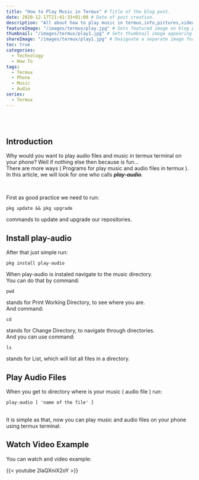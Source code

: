 ```yaml
---
title: "How to Play Music in Termux" # Title of the blog post.
date: 2020-12-17T21:41:33+01:00 # Date of post creation.
description: "All about how to play music in termux,info,pictures,video and more,android,phone,music,termux.." # Description used for search engine.
featureImage: "/images/termux/play.jpg" # Sets featured image on blog post.
thumbnail: "/images/termux/play1.jpg" # Sets thumbnail image appearing inside card on homepage.
shareImage: "/images/termux/play1.jpg" # Designate a separate image for social media sharing.
toc: true
categories:
  - Technology
  - How To
tags:
  - Termux
  - Phone
  - Music
  - Audio
series:
  - Termux
---
```


<br/>
<br/>

## Introduction

Why would you want to play audio files and music in termux terminal on your phone? Well if nothing else then because is fun... <br/> There are more ways ( Programs for play music and audio files in termux ). In this article, we will look for one who calls **_play-audio_**.

<br/>

First as good practice we need to run:

```
pkg update && pkg upgrade
```

commands to update and upgrade our repositories.

## Install play-audio

After that just simple run:

```
pkg install play-audio
```

When play-audio is instaled navigate to the music directory.
<br/>You can do that by command:

`pwd`

stands for Print Working Directory, to see where you are.
<br/>And command:

`cd`

stands for Change Directory, to navigate through directories.
<br/>And you can use command:

`ls`

stands for List, which will list all files in a directory.

## Play Audio Files

When you get to directory where is your music ( audio file ) run:

```
play-audio [ 'name of the file' ]
```

<br/>
It is simple as that, now you can play music and audio files on your phone using termux terminal.

## Watch Video Example

You can watch and video example:

{{< youtube 2laQXniX2oY >}}

<br/>
<br/>
<br/>
<br/>

<br/>
<br/>
<br/>
<br/>

<br/>
<br/>
<br/>
<br/>
<br/>
